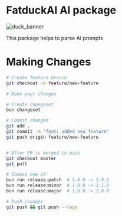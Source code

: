 # FatduckAI AI package

![duck_banner](https://github.com/user-attachments/assets/33c039c6-bd6a-436f-952e-fbc88ae07c50)

This package helps to parse AI prompts

# Making Changes

```bash
# Create feature branch
git checkout -b feature/new-feature

# Make your changes

# Create changeset
bun changeset

# Commit changes
git add .
git commit -m "feat: added new feature"
git push origin feature/new-feature


# After PR is merged to main
git checkout master
git pull

# Choose one of:
bun run release:patch  # 1.0.0 -> 1.0.1
bun run release:minor  # 1.0.0 -> 1.1.0
bun run release:major  # 1.0.0 -> 2.0.0

# Push changes
git push && git push --tags
```
